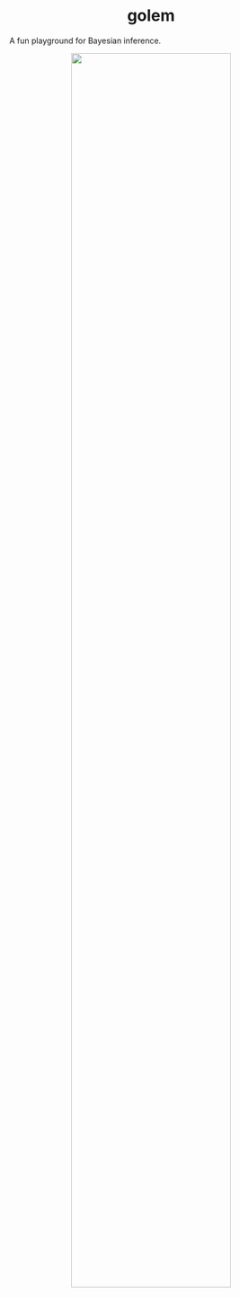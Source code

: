 <h1 align=center> <b>golem</b> </h1>
A fun playground for Bayesian inference.

<p align="center">
<img src="./golem.png" style="width:75%;height:75%;">
</p>

